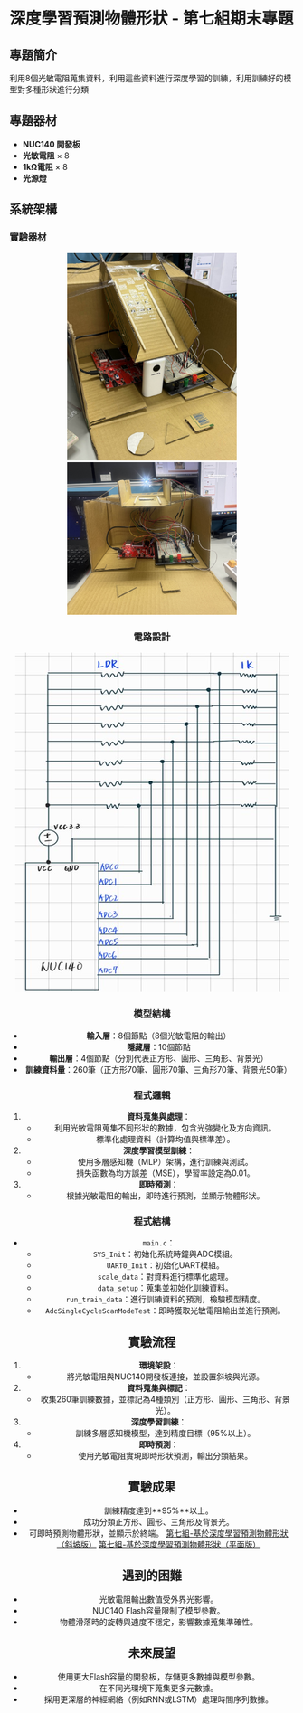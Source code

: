 # 深度學習預測物體形狀 - 第七組期末專題

## 專題簡介
利用8個光敏電阻蒐集資料，利用這些資料進行深度學習的訓練，利用訓練好的模型對多種形狀進行分類


## 專題器材
- **NUC140 開發板**
- **光敏電阻** × 8
- **1kΩ電阻** × 8
- **光源燈**

## 系統架構
### 實驗器材
<div align="center">
   <img src="pic/IMG_1.jpg" alt="專題架構圖1" width="300">
   <img src="pic/IMG_2.jpg" alt="專題架構圖2" width="300">
<div>

### 電路設計
![電路設計](pic/IMG_3.jpg)

### 模型結構
- **輸入層**：8個節點（8個光敏電阻的輸出）
- **隱藏層**：10個節點
- **輸出層**：4個節點（分別代表正方形、圓形、三角形、背景光）
- **訓練資料量**：260筆（正方形70筆、圓形70筆、三角形70筆、背景光50筆）

### 程式邏輯
1. **資料蒐集與處理**：
   - 利用光敏電阻蒐集不同形狀的數據，包含光強變化及方向資訊。
   - 標準化處理資料（計算均值與標準差）。
2. **深度學習模型訓練**：
   - 使用多層感知機（MLP）架構，進行訓練與測試。
   - 損失函數為均方誤差（MSE），學習率設定為0.01。
3. **即時預測**：
   - 根據光敏電阻的輸出，即時進行預測，並顯示物體形狀。

### 程式結構
- `main.c`：
  - `SYS_Init`：初始化系統時鐘與ADC模組。
  - `UART0_Init`：初始化UART模組。
  - `scale_data`：對資料進行標準化處理。
  - `data_setup`：蒐集並初始化訓練資料。
  - `run_train_data`：進行訓練資料的預測，檢驗模型精度。
  - `AdcSingleCycleScanModeTest`：即時獲取光敏電阻輸出並進行預測。

## 實驗流程
1. **環境架設**：
   - 將光敏電阻與NUC140開發板連接，並設置斜坡與光源。
2. **資料蒐集與標記**：
   - 收集260筆訓練數據，並標記為4種類別（正方形、圓形、三角形、背景光）。
3. **深度學習訓練**：
   - 訓練多層感知機模型，達到精度目標（95%以上）。
4. **即時預測**：
   - 使用光敏電阻實現即時形狀預測，輸出分類結果。

## 實驗成果
- 訓練精度達到**95%**以上。
- 成功分類正方形、圓形、三角形及背景光。
- 可即時預測物體形狀，並顯示於終端。
[第七組-基於深度學習預測物體形狀（斜坡版）](https://youtu.be/VYv-9fjrzEA?si=SW8husMmY-UB6VU7)
[第七組-基於深度學習預測物體形狀（平面版）](https://www.youtube.com/watch?v=C0VhJuB2X2U)

## 遇到的困難
- 光敏電阻輸出數值受外界光影響。
- NUC140 Flash容量限制了模型參數。
- 物體滑落時的旋轉與速度不穩定，影響數據蒐集準確性。

## 未來展望
- 使用更大Flash容量的開發板，存儲更多數據與模型參數。
- 在不同光環境下蒐集更多元數據。
- 採用更深層的神經網絡（例如RNN或LSTM）處理時間序列數據。
